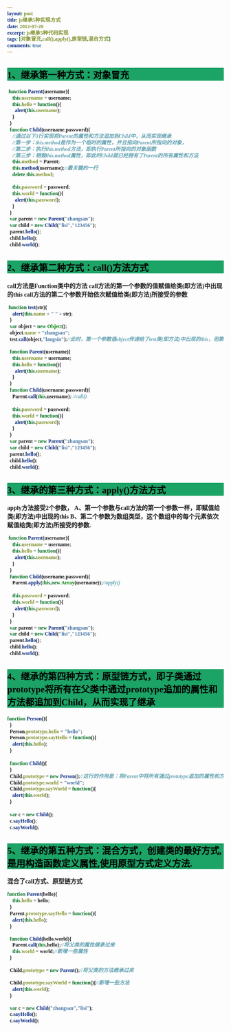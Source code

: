 ```yaml
---
layout: post
title: js继承5种实现方式
date: 2012-07-20
excerpt: js继承5种代码实现
tags: [对象冒充,call(),apply(),原型链,混合方式]
comments: true
---
```

<style type="text/css">
    *{
    font-family:"幼圆";
    font-weight:bold;   
}
    h2{
    color:#000;
    background-color:#1CA366;
}
    em{
    color:red;
}
    h3{
    color:#2841D8;
}
</style>

## 1、继承第一种方式：对象冒充
 
```javascript
 function Parent(username){
    this.username = username;
    this.hello = function(){
      alert(this.username);
    }
  }
  function Child(username,password){
    //通过以下3行实现将Parent的属性和方法追加到Child中，从而实现继承
    //第一步：this.method是作为一个临时的属性，并且指向Parent所指向的对象，
    //第二步：执行this.method方法，即执行Parent所指向的对象函数
    //第三步：销毁this.method属性，即此时Child就已经拥有了Parent的所有属性和方法
    this.method = Parent;
    this.method(username);//最关键的一行
    delete this.method;

    this.password = password;
    this.world = function(){
      alert(this.password);
    }
  }
  var parent = new Parent("zhangsan");
  var child = new Child("lisi","123456");
  parent.hello();
  child.hello();
  child.world();

```
## 2、继承第二种方式：call()方法方式

call方法是Function类中的方法
call方法的第一个参数的值赋值给类(即方法)中出现的this
call方法的第二个参数开始依次赋值给类(即方法)所接受的参数

```javascript
 function test(str){
    alert(this.name + " " + str);
  }
  var object = new Object();
  object.name = "zhangsan";
  test.call(object,"langsin");//此时，第一个参数值object传递给了test类(即方法)中出现的this，而第二个参数"langsin"则赋值给了test类(即方法)的str

  function Parent(username){
    this.username = username;
    this.hello = function(){
      alert(this.username);
    }
  }
  function Child(username,password){
    Parent.call(this,username); //call()
    
    this.password = password;
    this.world = function(){
      alert(this.password);
    }
  }
  var parent = new Parent("zhangsan");
  var child = new Child("lisi","123456");
  parent.hello();
  child.hello();
  child.world();
```

## 3、继承的第三种方式：apply()方法方式
 
apply方法接受2个参数，
    A、第一个参数与call方法的第一个参数一样，即赋值给类(即方法)中出现的this
    B、第二个参数为数组类型，这个数组中的每个元素依次赋值给类(即方法)所接受的参数.

```javascript
 function Parent(username){
    this.username = username;
    this.hello = function(){
      alert(this.username);
    }
  }
  function Child(username,password){
    Parent.apply(this,new Array(username));//apply()
    
    this.password = password;
    this.world = function(){
      alert(this.password);
    }
  }
  var parent = new Parent("zhangsan");
  var child = new Child("lisi","123456");
  parent.hello();
  child.hello();
  child.world();

```

## 4、继承的第四种方式：原型链方式，即子类通过prototype将所有在父类中通过prototype追加的属性和方法都追加到Child，从而实现了继承

```javascript
function Person(){
  }
  Person.prototype.hello = "hello";
  Person.prototype.sayHello = function(){
    alert(this.hello);
  }
  
  function Child(){
  }
  Child.prototype = new Person();//这行的作用是：将Parent中将所有通过prototype追加的属性和方法都追加到Child，从而实现了继承
  Child.prototype.world = "world";
  Child.prototype.sayWorld = function(){
    alert(this.world);
  }
  
  var c = new Child();
  c.sayHello();
  c.sayWorld();
  ```

## 5、继承的第五种方式：混合方式，创建类的最好方式,是用构造函数定义属性,使用原型方式定义方法.

混合了call方式、原型链方式

```javascript
function Parent(hello){
    this.hello = hello;
  }
  Parent.prototype.sayHello = function(){
    alert(this.hello);
  }

  function Child(hello,world){
    Parent.call(this,hello);//将父类的属性继承过来
    this.world = world;//新增一些属性
  }

  Child.prototype = new Parent();//将父类的方法继承过来

  Child.prototype.sayWorld = function(){//新增一些方法
    alert(this.world);
  }

  var c = new Child("zhangsan","lisi");
  c.sayHello();
  c.sayWorld();

```
